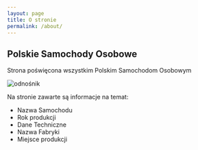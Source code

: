 ```yaml
---
layout: page
title: O stronie
permalink: /about/
---
```

## Polskie Samochody Osobowe

Strona poświęcona wszystkim Polskim Samochodom Osobowym


![odnośnik](https://upload.wikimedia.org/wikipedia/commons/thumb/f/f3/Abri-FSO-Warszawa-m20-20150503-12-calend.jpg/1024px-Abri-FSO-Warszawa-m20-20150503-12-calend.jpg)

Na stronie zawarte są informacje na temat:

- Nazwa Samochodu
- Rok produkcji
- Dane Techniczne
- Nazwa Fabryki
- Miejsce produkcji
